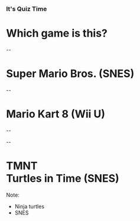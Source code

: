 ### It's Quiz Time

# Which game is this?

--

<!-- .slide: data-background="images/quiz/Super_Mario_Bros.png" -->

# Super Mario Bros. (SNES) <!-- .element: class="fragment dark-shadow" -->

--

<!-- .slide: data-background="images/quiz/MK8-Map.jpg" -->
# Mario Kart 8 (Wii U) <!-- .element: class="fragment dark-shadow" -->

--

<!-- .slide: data-background="images/quiz/TMNT-Turtles-in-Time.jpg" -->

--

<!-- .slide: data-background="images/quiz/teenage-mutant-ninja-turtles-4-turtles-in-time-04.png" -->

# TMNT<br>Turtles in Time (SNES) <!-- .element: class="fragment dark-shadow" -->

Note:
- Ninja turtles
- SNES
